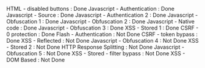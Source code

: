 HTML - disabled buttons : Done
Javascript - Authentication : Done
Javascript - Source : Done
Javascript - Authentication 2 : Done
Javascript - Obfuscation 1 : Done
Javascript - Obfuscation 2 : Done
Javascript - Native code : Done
Javascript - Obfuscation 3 : Done
XSS - Stored 1 : Done
CSRF - 0 protection : Done
Flash - Authentication : Not Done
CSRF - token bypass : Done
XSS - Reflected : Not Done
Javascript - Obfuscation 4 : Not Done
XSS - Stored 2 : Not Done
HTTP Response Splitting : Not Done
Javascript - Obfuscation 5 : Not Done
XSS - Stored - filter bypass : Not Done
XSS - DOM Based : Not Done
